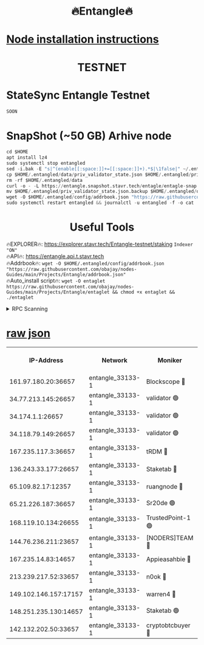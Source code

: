 <h1 align="center"> 🔥Entangle🔥</h1>

[Node installation instructions](https://github.com/obajay/nodes-Guides/tree/main/Projects/Entangle)
=

<h1 align="center"> TESTNET</h1>

# StateSync Entangle Testnet
```python
SOON
```
# SnapShot (~50 GB) Arhive node
```python
cd $HOME
apt install lz4
sudo systemctl stop entangled
sed -i.bak -E "s|^(enable[[:space:]]+=[[:space:]]+).*$|\1false|" ~/.entangled/config/config.toml
cp $HOME/.entangled/data/priv_validator_state.json $HOME/.entangled/priv_validator_state.json.backup
rm -rf $HOME/.entangled/data
curl -o - -L https://entangle.snapshot.stavr.tech/entagle/entagle-snap.tar.lz4 | lz4 -c -d - | tar -x -C $HOME/.entangled --strip-components 2
mv $HOME/.entangled/priv_validator_state.json.backup $HOME/.entangled/data/priv_validator_state.json
wget -O $HOME/.entangled/config/addrbook.json "https://raw.githubusercontent.com/obajay/nodes-Guides/main/Projects/Entangle/addrbook.json"
sudo systemctl restart entangled && journalctl -u entangled -f -o cat
```
 <h1 align="center"> Useful Tools</h1>
 
🔥EXPLORER🔥: https://explorer.stavr.tech/Entangle-testnet/staking        `Indexer "ON"` \
🔥API🔥:      https://entangle.api.t.stavr.tech \
🔥Addrbook🔥: ```wget -O $HOME/.entangled/config/addrbook.json "https://raw.githubusercontent.com/obajay/nodes-Guides/main/Projects/Entangle/addrbook.json"``` \
🔥Auto_install script🔥:  `wget -O entaglet https://raw.githubusercontent.com/obajay/nodes-Guides/main/Projects/Entangle/entaglet && chmod +x entaglet && ./entaglet`


<details>
<summary>RPC Scanning</summary>

<h2 align="center"> We scan nodes in real time every 4 hours. And we provide the final result of RPC endpoints.
We cannot influence the operation of these nodes in any way. </h2>


```python
If Voting Power is higher than 0 --> then the Node is a validator of the network and may be subject to attack and be a potential threat to the chain.
```
```python
We marked such validators with a red symbol
```

</details>

[raw json](https://rpc-check.entangt.stavr.tech/entangt/rpc-entangt-result.json)
=


<table><tr><th>IP-Address</th><th>Network</th><th>Moniker</th><th>Latest Block Height</th><th>Earliest Block Height</th><th>Catching Up</th><th>Tx Index</th><th>Voting Power</th><th>Scan Time</th></tr><tr><td>161.97.180.20:36657</td><td>entangle_33133-1</td><td>Blockscope 🔴</td><td>2630381</td><td>1</td><td>False</td><td>off</td><td>309754987700270</td><td>2024-03-13T20:39:24.608525105UTC</td></tr><tr><td>34.77.213.145:26657</td><td>entangle_33133-1</td><td>validator 🟢</td><td>2630381</td><td>1</td><td>False</td><td>on</td><td>0</td><td>2024-03-13T20:39:29.313645834UTC</td></tr><tr><td>34.174.1.1:26657</td><td>entangle_33133-1</td><td>validator 🟢</td><td>2630381</td><td>1</td><td>False</td><td>on</td><td>0</td><td>2024-03-13T20:39:30.025392414UTC</td></tr><tr><td>34.118.79.149:26657</td><td>entangle_33133-1</td><td>validator 🟢</td><td>2630385</td><td>1</td><td>False</td><td>on</td><td>0</td><td>2024-03-13T20:39:51.671110054UTC</td></tr><tr><td>167.235.117.3:36657</td><td>entangle_33133-1</td><td>tRDM 🔴</td><td>2630385</td><td>1</td><td>False</td><td>on</td><td>216763321815022</td><td>2024-03-13T20:39:56.294593362UTC</td></tr><tr><td>136.243.33.177:26657</td><td>entangle_33133-1</td><td>Staketab 🔴</td><td>2630384</td><td>660001</td><td>False</td><td>on</td><td>181102989773107</td><td>2024-03-13T20:39:45.044990863UTC</td></tr><tr><td>65.109.82.17:12357</td><td>entangle_33133-1</td><td>ruangnode 🔴</td><td>2630381</td><td>1312001</td><td>False</td><td>off</td><td>661251739403730</td><td>2024-03-13T20:39:24.958667370UTC</td></tr><tr><td>65.21.226.187:36657</td><td>entangle_33133-1</td><td>Sr20de 🟢</td><td>2630381</td><td>2049001</td><td>False</td><td>off</td><td>0</td><td>2024-03-13T20:39:22.068308741UTC</td></tr><tr><td>168.119.10.134:26655</td><td>entangle_33133-1</td><td>TrustedPoint-1 🟢</td><td>2630385</td><td>2268001</td><td>False</td><td>off</td><td>0</td><td>2024-03-13T20:39:56.503114752UTC</td></tr><tr><td>144.76.236.211:23657</td><td>entangle_33133-1</td><td>[NODERS]TEAM 🔴</td><td>2630384</td><td>2304001</td><td>False</td><td>off</td><td>26809518609480680</td><td>2024-03-13T20:39:42.773728028UTC</td></tr><tr><td>167.235.14.83:14657</td><td>entangle_33133-1</td><td>Appieasahbie 🔴</td><td>2630385</td><td>2436001</td><td>False</td><td>on</td><td>43265832790044774</td><td>2024-03-13T20:39:55.956301079UTC</td></tr><tr><td>213.239.217.52:33657</td><td>entangle_33133-1</td><td>n0ok 🔴</td><td>2630385</td><td>2530385</td><td>False</td><td>off</td><td>46611081777498279</td><td>2024-03-13T20:39:49.332777134UTC</td></tr><tr><td>149.102.146.157:17157</td><td>entangle_33133-1</td><td>warren4 🔴</td><td>2630384</td><td>2558001</td><td>False</td><td>on</td><td>505849050783707</td><td>2024-03-13T20:39:40.506156864UTC</td></tr><tr><td>148.251.235.130:14657</td><td>entangle_33133-1</td><td>Staketab 🟢</td><td>2630380</td><td>2617001</td><td>False</td><td>off</td><td>0</td><td>2024-03-13T20:39:21.757622558UTC</td></tr><tr><td>142.132.202.50:33657</td><td>entangle_33133-1</td><td>cryptobtcbuyer 🔴</td><td>2630381</td><td>2619001</td><td>False</td><td>off</td><td>38886577247155343</td><td>2024-03-13T20:39:24.321338869UTC</td></tr></table>
